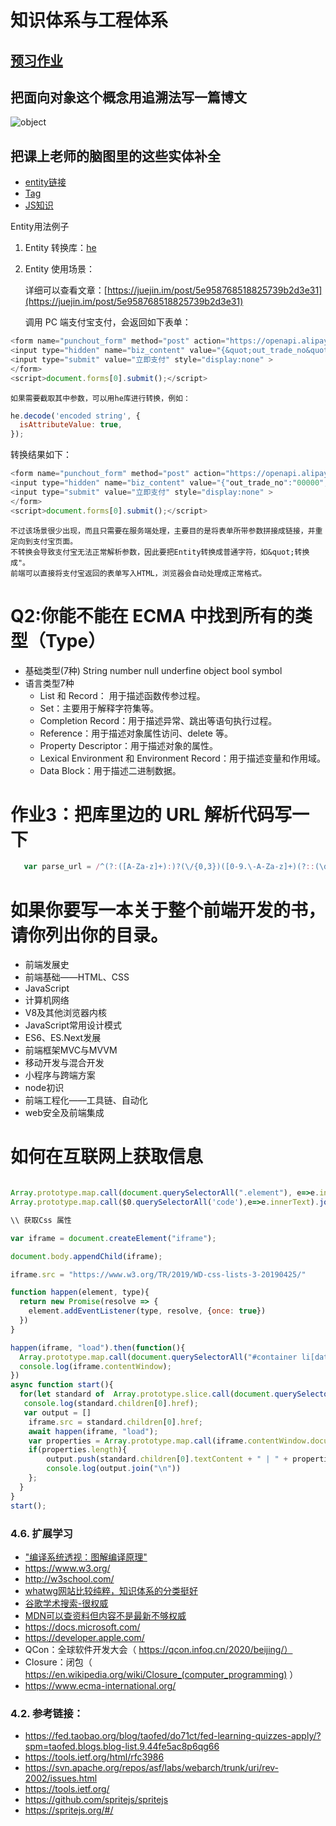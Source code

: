 # 知识体系与工程体系

## [预习作业](WarmingUp.md)

## 把面向对象这个概念用追溯法写一篇博文

![object](https://github.com/fenggaoyao/geekUniversity/blob/master/FrontEnd/Week01/17171eaecdd2da88.jpg)

## 把课上老师的脑图里的这些实体补全
- [entity链接](entity.html)
- [Tag](tag.html)
- [JS知识](js.md)

Entity用法例子

1. Entity 转换库：[he](https://github.com/mathiasbynens/he)

2. Entity 使用场景：

   详细可以查看文章：[https://juejin.im/post/5e958768518825739b2d3e31](https://juejin.im/post/5e958768518825739b2d3e31)

   调用 PC 端支付宝支付，会返回如下表单：

```js
<form name="punchout_form" method="post" action="https://openapi.alipay.com/gateway.do?charset=utf-8&method=alipay.trade.page.pay&sign=XXX&return_url=https%3A%2F%2Fwww.xxx.com&notify_url=http%3A%2F%2Fxxx.com&version=1.0&app_id=2016021401143890&sign_type=RSA2&timestamp=2020-04-11+12%3A54%3A21&alipay_sdk=alipay-sdk-java-4.8.10.ALL&format=json">
<input type="hidden" name="biz_content" value="{&quot;out_trade_no&quot;:&quot;00000&quot;,&quot;product_code&quot;:&quot;FAST_INSTANT_TRADE_PAY&quot;,&quot;subject&quot;:&quot;充值&quot;,&quot;time_expire&quot;:&quot;2020-04-11 13:54:21&quot;,&quot;total_amount&quot;:&quot;999&quot;}">
<input type="submit" value="立即支付" style="display:none" >
</form>
<script>document.forms[0].submit();</script>
```

    如果需要截取其中参数，可以用he库进行转换，例如：

```js
he.decode('encoded string', {
  isAttributeValue: true,
});
```

转换结果如下：

```js
<form name="punchout_form" method="post" action="https://openapi.alipay.com/gateway.do?charset=utf-8&method=alipay.trade.page.pay&sign=XXX&return_url=https%3A%2F%2Fwww.xxx.com&notify_url=http%3A%2F%2Fxxx.com&version=1.0&app_id=2016021401143890&sign_type=RSA2&timestamp=2020-04-11+12%3A54%3A21&alipay_sdk=alipay-sdk-java-4.8.10.ALL&format=json">
<input type="hidden" name="biz_content" value="{"out_trade_no":"00000","product_code":"FAST_INSTANT_TRADE_PAY","subject":"充值","time_expire":"2020-04-11 13:54:21","total_amount":"999"}">
<input type="submit" value="立即支付" style="display:none" >
</form>
<script>document.forms[0].submit();</script>
```

    不过该场景很少出现，而且只需要在服务端处理，主要目的是将表单所带参数拼接成链接，并重定向到支付宝页面。
    不转换会导致支付宝无法正常解析参数，因此要把Entity转换成普通字符，如&quot;转换成"。
    前端可以直接将支付宝返回的表单写入HTML，浏览器会自动处理成正常格式。

# Q2:你能不能在 ECMA 中找到所有的类型（Type）
- 基础类型(7种)  String number null underfine object bool symbol 
- 语言类型7种
  - List 和 Record： 用于描述函数传参过程。
  - Set：主要用于解释字符集等。
  - Completion Record：用于描述异常、跳出等语句执行过程。
  - Reference：用于描述对象属性访问、delete 等。
  - Property Descriptor：用于描述对象的属性。
  - Lexical Environment 和 Environment Record：用于描述变量和作用域。
  - Data Block：用于描述二进制数据。 

# 作业3：把库里边的 URL 解析代码写一下
```js
   var parse_url = /^(?:([A-Za-z]+):)?(\/{0,3})([0-9.\-A-Za-z]+)(?::(\d+))?(?:\/([^?#]-))?(?:\?([^#]-))?(?:#(.-))?$/;

```

# 如果你要写一本关于整个前端开发的书，请你列出你的目录。

- 前端发展史
- 前端基础——HTML、CSS
- JavaScript
- 计算机网络 
- V8及其他浏览器内核 
- JavaScript常用设计模式 
- ES6、ES.Next发展
- 前端框架MVC与MVVM 
- 移动开发与混合开发 
- 小程序与跨端方案
- node初识 
- 前端工程化——工具链、自动化
- web安全及前端集成


# 如何在互联网上获取信息
```js

Array.prototype.map.call(document.querySelectorAll(".element"), e=>e.innerText);
Array.prototype.map.call($0.querySelectorAll('code'),e=>e.innerText).join('\n')

\\ 获取Css 属性

var iframe = document.createElement("iframe");

document.body.appendChild(iframe);

iframe.src = "https://www.w3.org/TR/2019/WD-css-lists-3-20190425/"

function happen(element, type){
  return new Promise(resolve => {
    element.addEventListener(type, resolve, {once: true})
  })
}

happen(iframe, "load").then(function(){
  Array.prototype.map.call(document.querySelectorAll("#container li[data-tag~=css] h2"), e=> e.children[0].href + " |\t" + e.children[0].textContent).join("\n")
  console.log(iframe.contentWindow);
})
async function start(){  
  for(let standard of  Array.prototype.slice.call(document.querySelectorAll("#container li[data-tag~=css] h2:not(.Retired):not(.GroupNote)"))) {
   console.log(standard.children[0].href);
   var output = []
    iframe.src = standard.children[0].href;
    await happen(iframe, "load");
    var properties = Array.prototype.map.call(iframe.contentWindow.document.querySelectorAll(".propdef [data-dfn-type=property]"), e => e.childNodes[0].textContent);
    if(properties.length){
        output.push(standard.children[0].textContent + " | " + properties.join(", "));
        console.log(output.join("\n"))
    };     
  }  
}
start();

```
### 4.6. 扩展学习
- ["编译系统透视：图解编译原理"](https://weread.qq.com/web/reader/9c632ee05ce2c79c6f5eaadkc81322c012c81e728d9d180)
- https://www.w3.org/
- http://w3school.com/
- [whatwg网站比较纯粹，知识体系的分类挺好](https://whatwg.org/)
- [谷歌学术搜索-很权威](https://scholar.google.com/)
- [MDN可以查资料但内容不是最新不够权威](https://developer.mozilla.org/)
- https://docs.microsoft.com/
- https://developer.apple.com/
- QCon：全球软件开发大会（ https://qcon.infoq.cn/2020/beijing/）
- Closure：闭包（ https://en.wikipedia.org/wiki/Closure_(computer_programming) ）
- https://www.ecma-international.org/


### 4.2. 参考链接：
- https://fed.taobao.org/blog/taofed/do71ct/fed-learning-quizzes-apply/?spm=taofed.blogs.blog-list.9.44fe5ac8p6qg66
- https://tools.ietf.org/html/rfc3986
- https://svn.apache.org/repos/asf/labs/webarch/trunk/uri/rev-2002/issues.html
- https://tools.ietf.org/
- https://github.com/spritejs/spritejs
- https://spritejs.org/#/
